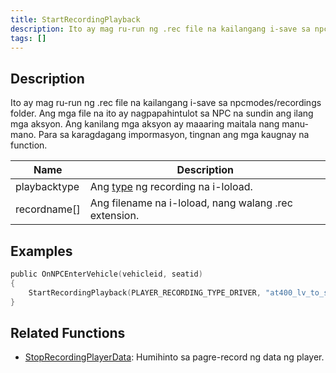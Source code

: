 ```yaml
---
title: StartRecordingPlayback
description: Ito ay mag ru-run ng .rec file na kailangang i-save sa npcmodes/recordings folder. Ang mga file na ito ay nagpapahintulot sa NPC na sundin ang ilang mga aksyon. Ang kanilang mga aksyon ay maaaring maitala nang manu-mano. Para sa karagdagang impormasyon, tingnan ang mga kaugnay na function.
tags: []
---
```


<VersionWarn name='callback' version='SA-MP 0.3a' />

## Description

Ito ay mag ru-run ng .rec file na kailangang i-save sa npcmodes/recordings folder. Ang mga file na ito ay nagpapahintulot sa NPC na sundin ang ilang mga aksyon. Ang kanilang mga aksyon ay maaaring maitala nang manu-mano. Para sa karagdagang impormasyon, tingnan ang mga kaugnay na function.

| Name         | Description                                                     |
| ------------ | --------------------------------------------------------------- |
| playbacktype | Ang [type](../resources/recordtypes) ng recording na i-loload. |
| recordname[] | Ang filename na i-loload, nang walang .rec extension.          |

## Examples

```c
public OnNPCEnterVehicle(vehicleid, seatid)
{
    StartRecordingPlayback(PLAYER_RECORDING_TYPE_DRIVER, "at400_lv_to_sf_x1");
}
```

## Related Functions

- [StopRecordingPlayerData](StopRecordingPlayerData): Humihinto sa pagre-record ng data ng player.